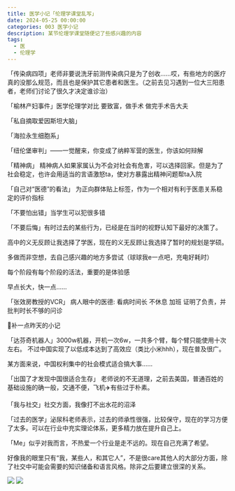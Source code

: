 ```yaml
---
title: 医学小记「伦理学课堂乱写」
date: 2024-05-25 00:00:00
categories: 003 医学小记
description: 某节伦理学课堂随便记了些感兴趣的内容
tags:
  - 医
  - 伦理学
---
```

「传染病四项」老师非要说洗牙前测传染病只是为了创收……哎，有些地方的医疗真的没那么规范，而且也是保护其它患者和医生。（之前去见习遇到一位大三阳患者，老师们讨论了很久才决定谁诊治）

「榆林产妇事件」医学伦理学对比
要致富，做手术
做完手术告大夫

「私自摘取爱因斯坦大脑」

「海拉永生细胞系」

「纽伦堡审判」——一觉醒来，你变成了纳粹军营的医生，你该如何辩解

「精神病」
精神病人如果家属认为不会对社会有危害，可以选择回家。但是为了社会稳定，也许会用适当的言语激怒ta，使对方暴露出精神问题帮ta入院

「自己对“医德”的看法」
为正向群体贴上标签，作为一个相对有利于医患关系稳定的评价指标

「不要怕出错」当学生可以犯很多错

「不要后悔」有时过去的某些行为，已经是在当时的视野认知下最好的决策了。

高中的义无反顾让我选择了学医，现在的义无反顾让我选择了暂时的规划是学硕。

多做而非空想，去自己感兴趣的地方多尝试（球球我e一点吧，充电好耗时）

每个阶段有每个阶段的活法，重要的是体验感

早点长大，快一点……

「张效房教授的VCR」
病人眼中的医德: 看病时间长 不休息 加班 证明了负责，并批判时长不够的问诊

🌱补一点昨天的小记

「达芬奇机器人」3000w机器，开机一次6w，一共多个臂，每个臂只能使用十次左右。
不过中国实现了以低成本达到了高效应（类比小米hhh），现在普及很广。

某方面来说，中国权利集中的社会模式适合搞大事……

「出国了才发现中国很适合生存」 老师说的不无道理，之前去美国，普通百姓的基础设施的确一般，交通不便，飞机✈️有些过于朴素。

「我与社交」社交方面，我像打不出水花的沼泽

「过去的医学」泌尿科老师表示，过去的师承性很强，比较保守，现在的学习方便了太多。可以在行业中充实理论体系，更多精力放在提升自己上。

「Me」似乎对我而言，不热爱一个行业是走不远的。现在自己充满了希望。

好像我的眼里只有“我，某些人，和其它人”，不是很care其他人的大部分方面，除了社交中可能会需要的知识储备和语言风格。除非之后要建立很深的关系。

![](images/医学小记「伦理学课堂乱写」1.png)
![](images/医学小记「伦理学课堂乱写」2.png)

